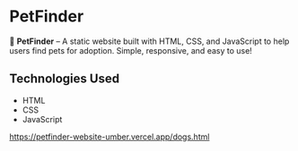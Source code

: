 # PetFinder

🐾 **PetFinder** – A static website built with HTML, CSS, and JavaScript to help users find pets for adoption. Simple, responsive, and easy to use! 

## Technologies Used

- HTML
- CSS
- JavaScript

https://petfinder-website-umber.vercel.app/dogs.html

